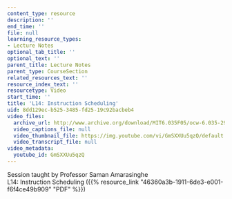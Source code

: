 ```yaml
---
content_type: resource
description: ''
end_time: ''
file: null
learning_resource_types:
- Lecture Notes
optional_tab_title: ''
optional_text: ''
parent_title: Lecture Notes
parent_type: CourseSection
related_resources_text: ''
resource_index_text: ''
resourcetype: Video
start_time: ''
title: 'L14: Instruction Scheduling'
uid: 8dd129ec-b525-3485-fd25-19c92bacbeb4
video_files:
  archive_url: http://www.archive.org/download/MIT6.035F05/ocw-6.035-29nov2005-220k.mp4
  video_captions_file: null
  video_thumbnail_file: https://img.youtube.com/vi/GmSXXUu5qzQ/default.jpg
  video_transcript_file: null
video_metadata:
  youtube_id: GmSXXUu5qzQ
---
```


Session taught by Professor Saman Amarasinghe  
L14: Instruction Scheduling ({{% resource_link "46360a3b-1911-6de3-e001-f6f4ce49b909" "PDF" %}})



